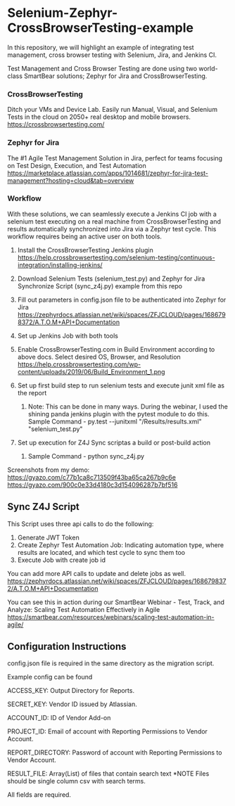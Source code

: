 # Selenium-Zephyr-CrossBrowserTesting-example
In this repository, we will highlight an example of integrating test management, cross browser testing with Selenium, Jira, and Jenkins CI. 

Test Management and Cross Browser Testing are done using two world-class SmartBear solutions; Zephyr for Jira and CrossBrowserTesting.

### CrossBrowserTesting
Ditch your VMs and Device Lab. Easily run Manual, Visual, and Selenium Tests in the cloud on 2050+ real desktop and mobile browsers.
https://crossbrowsertesting.com/

### Zephyr for Jira
The #1 Agile Test Management Solution in Jira, perfect for teams focusing on Test Design, Execution, and Test Automation
https://marketplace.atlassian.com/apps/1014681/zephyr-for-jira-test-management?hosting=cloud&tab=overview

### Workflow
With these solutions, we can seamlessly execute a Jenkins CI job with a selenium test executing on a real machine from CrossBrowserTesting and results automatically synchronized into Jira via a Zephyr test cycle. This workflow requires being an active user on both tools. 

1. Install the CrossBrowserTesting Jenkins plugin 
https://help.crossbrowsertesting.com/selenium-testing/continuous-integration/installing-jenkins/

1. Download Selenium Tests (selenium_test.py) and Zephyr for Jira Synchronize Script (sync_z4j.py) example from this repo

1. Fill out parameters in config.json file to be authenticated into Zephyr for Jira https://zephyrdocs.atlassian.net/wiki/spaces/ZFJCLOUD/pages/1686798372/A.T.O.M+API+Documentation

1. Set up Jenkins Job with both tools
  1. Enable CrossBrowserTesting.com in Build Environment according to above docs. Select desired OS, Browser, and Resolution
  https://help.crossbrowsertesting.com/wp-content/uploads/2019/06/Build_Environment_1.png
  
  1. Set up first build step to run selenium tests and execute junit xml file as the report
      1. Note: This can be done in many ways. During the webinar, I used the shining panda jenkins plugin with the pytest module to do this. 
      Sample Command - py.test --junitxml "/Results/results.xml" "selenium_test.py"
  
  1. Set up execution for Z4J Sync scriptas a build or post-build action
      1. Sample Command - python sync_z4j.py
      
Screenshots from my demo:
https://gyazo.com/c77b1ca8c713509f43ba65ca267b9c6e
https://gyazo.com/900c0e33d4180c3d154096287b7bf516

## Sync Z4J Script

This Script uses three api calls to do the following:
  1. Generate JWT Token
  1. Create Zephyr Test Automation Job: Indicating automation type, where results are located, and which test cycle to sync them too
  1. Execute Job with create job id
  
  You can add more API calls to update and delete jobs as well. https://zephyrdocs.atlassian.net/wiki/spaces/ZFJCLOUD/pages/1686798372/A.T.O.M+API+Documentation

You can see this in action during our SmartBear Webinar - Test, Track, and Analyze: Scaling Test Automation Effectively in Agile
https://smartbear.com/resources/webinars/scaling-test-automation-in-agile/



## Configuration Instructions
config.json file is required in the same directory as the migration script. 

Example config can be found 

ACCESS_KEY: Output Directory for Reports.

SECRET_KEY: Vendor ID issued by Atlassian.

ACCOUNT_ID: ID of Vendor Add-on

PROJECT_ID: Email of account with Reporting Permissions to Vendor Account.

REPORT_DIRECTORY: Password of account with Reporting Permissions to Vendor Account.

RESULT_FILE: Array(List) of files that contain search text *NOTE Files should be single column csv with search terms.

All fields are required. 

